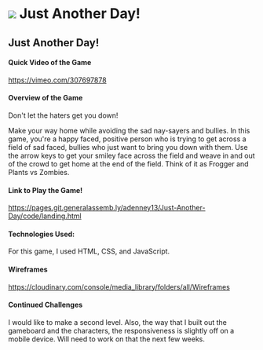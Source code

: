 # ![](https://ga-dash.s3.amazonaws.com/production/assets/logo-9f88ae6c9c3871690e33280fcf557f33.png) Just Another Day!

## Just Another Day!


#### Quick Video of the Game

https://vimeo.com/307697878

#### Overview of the Game

Don't let the haters get you down! 

Make your way home while avoiding the sad nay-sayers and bullies.
In this game, you're a happy faced, positive person who is trying to get across a field of sad faced, bullies who just want to bring you down with them. Use the arrow keys to get your smiley face across the field and weave in and out of the crowd to get home at the end of the field. Think of it as Frogger and Plants vs Zombies.


#### Link to Play the Game!

https://pages.git.generalassemb.ly/adenney13/Just-Another-Day/code/landing.html


#### Technologies Used:

For this game, I used HTML, CSS, and JavaScript.

#### Wireframes

https://cloudinary.com/console/media_library/folders/all/Wireframes

#### Continued Challenges

I would like to make a second level. Also, the way that I built out the gameboard and the characters, the responsiveness is slightly off on a mobile device. Will need to work on that the next few weeks.
